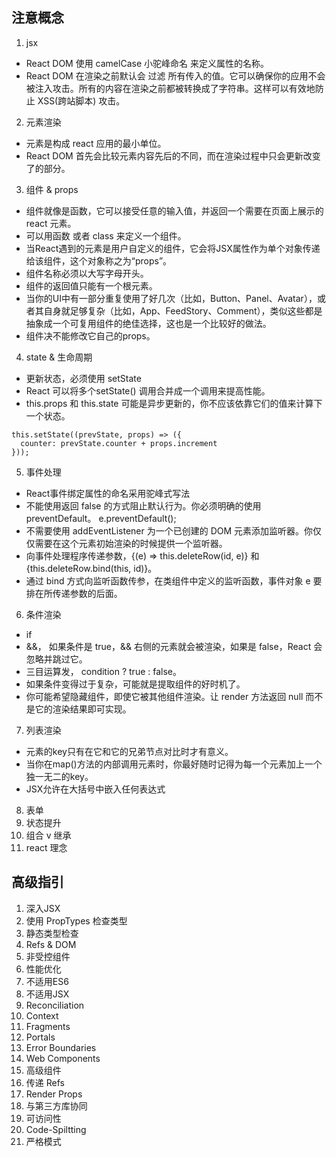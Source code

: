 ## 注意概念
1. jsx
-  React DOM 使用 camelCase 小驼峰命名 来定义属性的名称。
- React DOM 在渲染之前默认会 过滤 所有传入的值。它可以确保你的应用不会被注入攻击。所有的内容在渲染之前都被转换成了字符串。这样可以有效地防止 XSS(跨站脚本) 攻击。
2. 元素渲染
- 元素是构成 react 应用的最小单位。
- React DOM 首先会比较元素内容先后的不同，而在渲染过程中只会更新改变了的部分。
3. 组件 & props
- 组件就像是函数，它可以接受任意的输入值，并返回一个需要在页面上展示的 react 元素。
- 可以用函数 或者 class 来定义一个组件。
- 当React遇到的元素是用户自定义的组件，它会将JSX属性作为单个对象传递给该组件，这个对象称之为“props”。
- 组件名称必须以大写字母开头。
- 组件的返回值只能有一个根元素。
- 当你的UI中有一部分重复使用了好几次（比如，Button、Panel、Avatar），或者其自身就足够复杂（比如，App、FeedStory、Comment），类似这些都是抽象成一个可复用组件的绝佳选择，这也是一个比较好的做法。
- 组件决不能修改它自己的props。
4. state & 生命周期
- 更新状态，必须使用 setState
- React 可以将多个setState() 调用合并成一个调用来提高性能。
- this.props 和 this.state 可能是异步更新的，你不应该依靠它们的值来计算下一个状态。
```
this.setState((prevState, props) => ({
  counter: prevState.counter + props.increment
}));
```
5. 事件处理
- React事件绑定属性的命名采用驼峰式写法
- 不能使用返回 false 的方式阻止默认行为。你必须明确的使用 preventDefault。 e.preventDefault();
- 不需要使用 addEventListener 为一个已创建的 DOM 元素添加监听器。你仅仅需要在这个元素初始渲染的时候提供一个监听器。
- 向事件处理程序传递参数，{(e) => this.deleteRow(id, e)} 和 {this.deleteRow.bind(this, id)}。
- 通过 bind 方式向监听函数传参，在类组件中定义的监听函数，事件对象 e 要排在所传递参数的后面。
6. 条件渲染
- if
- &&， 如果条件是 true，&& 右侧的元素就会被渲染，如果是 false，React 会忽略并跳过它。
- 三目运算发， condition ? true : false。
- 如果条件变得过于复杂，可能就是提取组件的好时机了。
- 你可能希望隐藏组件，即使它被其他组件渲染。让 render 方法返回 null 而不是它的渲染结果即可实现。
7. 列表渲染
- 元素的key只有在它和它的兄弟节点对比时才有意义。
- 当你在map()方法的内部调用元素时，你最好随时记得为每一个元素加上一个独一无二的key。
- JSX允许在大括号中嵌入任何表达式
8. 表单
9. 状态提升
10. 组合 v 继承
11. react 理念
## 高级指引
1. 深入JSX
2. 使用 PropTypes 检查类型
3. 静态类型检查
4. Refs & DOM
5. 非受控组件
6. 性能优化
7. 不适用ES6
8. 不适用JSX
9. Reconciliation
10. Context
11. Fragments
12. Portals
13. Error Boundaries
14. Web Components
15. 高级组件
16. 传递 Refs
17. Render Props
18. 与第三方库协同
19. 可访问性
20. Code-Spiltting
21. 严格模式
